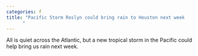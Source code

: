 ```yaml
---
categories: f
title: "Pacific Storm Roslyn could bring rain to Houston next week
      "
---
```

All is quiet across the Atlantic, but a new tropical storm in the Pacific could help bring us rain next week.
      